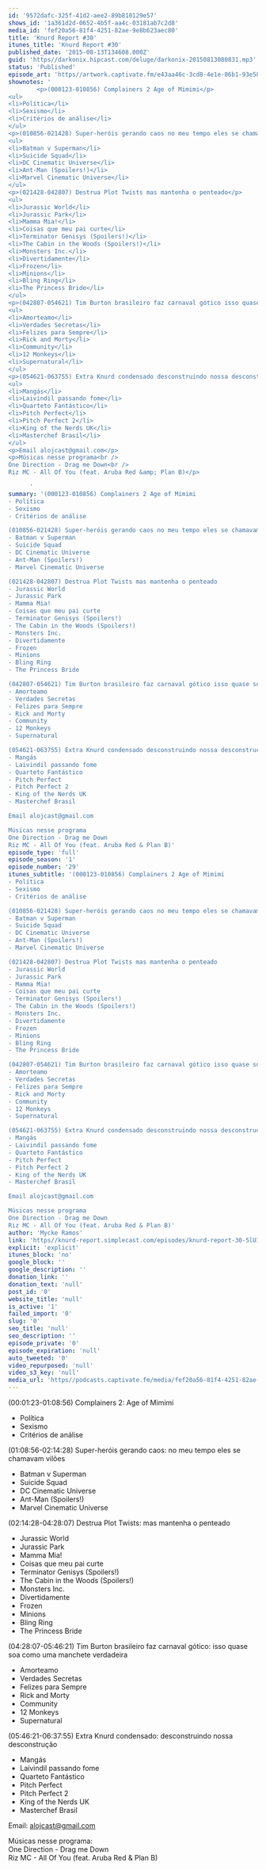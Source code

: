 ```yaml
---
id: '9572dafc-325f-41d2-aee2-89b810129e57'
shows_id: '1a361d2d-0652-4b5f-aa4c-03181ab7c2d8'
media_id: 'fef20a56-81f4-4251-82ae-9e8b623aec80'
title: 'Knurd Report #30'
itunes_title: 'Knurd Report #30'
published_date: '2015-08-13T134608.000Z'
guid: 'https//darkonix.hipcast.com/deluge/darkonix-20150813080831.mp3'
status: 'Published'
episode_art: 'https//artwork.captivate.fm/e43aa46c-3cd8-4e1e-86b1-93e5863c4080/1000-itunes-1582315387.jpg'
shownotes: '
        <p>(000123-010856) Complainers 2 Age of Mimimi</p>
<ul>
<li>Política</li>
<li>Sexismo</li>
<li>Critérios de análise</li>
</ul>
<p>(010856-021428) Super-heróis gerando caos no meu tempo eles se chamavam vilões</p>
<ul>
<li>Batman v Superman</li>
<li>Suicide Squad</li>
<li>DC Cinematic Universe</li>
<li>Ant-Man (Spoilers!)</li>
<li>Marvel Cinematic Universe</li>
</ul>
<p>(021428-042807) Destrua Plot Twists mas mantenha o penteado</p>
<ul>
<li>Jurassic World</li>
<li>Jurassic Park</li>
<li>Mamma Mia!</li>
<li>Coisas que meu pai curte</li>
<li>Terminator Genisys (Spoilers!)</li>
<li>The Cabin in the Woods (Spoilers!)</li>
<li>Monsters Inc.</li>
<li>Divertidamente</li>
<li>Frozen</li>
<li>Minions</li>
<li>Bling Ring</li>
<li>The Princess Bride</li>
</ul>
<p>(042807-054621) Tim Burton brasileiro faz carnaval gótico isso quase soa como uma manchete verdadeira</p>
<ul>
<li>Amorteamo</li>
<li>Verdades Secretas</li>
<li>Felizes para Sempre</li>
<li>Rick and Morty</li>
<li>Community</li>
<li>12 Monkeys</li>
<li>Supernatural</li>
</ul>
<p>(054621-063755) Extra Knurd condensado desconstruindo nossa desconstrução</p>
<ul>
<li>Mangás</li>
<li>Laivindil passando fome</li>
<li>Quarteto Fantástico</li>
<li>Pitch Perfect</li>
<li>Pitch Perfect 2</li>
<li>King of the Nerds UK</li>
<li>Masterchef Brasil</li>
</ul>
<p>Email alojcast@gmail.com</p>
<p>Músicas nesse programa<br />
One Direction - Drag me Down<br />
Riz MC - All Of You (feat. Aruba Red &amp; Plan B)</p>

      '
summary: '(000123-010856) Complainers 2 Age of Mimimi
- Política
- Sexismo
- Critérios de análise

(010856-021428) Super-heróis gerando caos no meu tempo eles se chamavam vilões
- Batman v Superman
- Suicide Squad
- DC Cinematic Universe
- Ant-Man (Spoilers!)
- Marvel Cinematic Universe

(021428-042807) Destrua Plot Twists mas mantenha o penteado
- Jurassic World
- Jurassic Park
- Mamma Mia!
- Coisas que meu pai curte
- Terminator Genisys (Spoilers!)
- The Cabin in the Woods (Spoilers!)
- Monsters Inc.
- Divertidamente
- Frozen
- Minions
- Bling Ring
- The Princess Bride

(042807-054621) Tim Burton brasileiro faz carnaval gótico isso quase soa como uma manchete verdadeira
- Amorteamo
- Verdades Secretas
- Felizes para Sempre
- Rick and Morty
- Community
- 12 Monkeys
- Supernatural

(054621-063755) Extra Knurd condensado desconstruindo nossa desconstrução
- Mangás
- Laivindil passando fome
- Quarteto Fantástico
- Pitch Perfect
- Pitch Perfect 2
- King of the Nerds UK
- Masterchef Brasil

Email alojcast@gmail.com

Músicas nesse programa
One Direction - Drag me Down
Riz MC - All Of You (feat. Aruba Red & Plan B)'
episode_type: 'full'
episode_season: '1'
episode_number: '29'
itunes_subtitle: '(000123-010856) Complainers 2 Age of Mimimi
- Política
- Sexismo
- Critérios de análise

(010856-021428) Super-heróis gerando caos no meu tempo eles se chamavam vilões
- Batman v Superman
- Suicide Squad
- DC Cinematic Universe
- Ant-Man (Spoilers!)
- Marvel Cinematic Universe

(021428-042807) Destrua Plot Twists mas mantenha o penteado
- Jurassic World
- Jurassic Park
- Mamma Mia!
- Coisas que meu pai curte
- Terminator Genisys (Spoilers!)
- The Cabin in the Woods (Spoilers!)
- Monsters Inc.
- Divertidamente
- Frozen
- Minions
- Bling Ring
- The Princess Bride

(042807-054621) Tim Burton brasileiro faz carnaval gótico isso quase soa como uma manchete verdadeira
- Amorteamo
- Verdades Secretas
- Felizes para Sempre
- Rick and Morty
- Community
- 12 Monkeys
- Supernatural

(054621-063755) Extra Knurd condensado desconstruindo nossa desconstrução
- Mangás
- Laivindil passando fome
- Quarteto Fantástico
- Pitch Perfect
- Pitch Perfect 2
- King of the Nerds UK
- Masterchef Brasil

Email alojcast@gmail.com

Músicas nesse programa
One Direction - Drag me Down
Riz MC - All Of You (feat. Aruba Red & Plan B)'
author: 'Mycke Ramos'
link: 'https//knurd-report.simplecast.com/episodes/knurd-report-30-5lU1NLp8'
explicit: 'explicit'
itunes_block: 'no'
google_block: ''
google_description: ''
donation_link: ''
donation_text: 'null'
post_id: '0'
website_title: 'null'
is_active: '1'
failed_import: '0'
slug: '0'
seo_title: 'null'
seo_description: ''
episode_private: '0'
episode_expiration: 'null'
auto_tweeted: '0'
video_repurposed: 'null'
video_s3_key: 'null'
media_url: 'https//podcasts.captivate.fm/media/fef20a56-81f4-4251-82ae-9e8b623aec80/darkonix-20150813080831_tc.mp3'
---
```

(00:01:23-01:08:56) Complainers 2: Age of Mimimi

*   Política
*   Sexismo
*   Critérios de análise

(01:08:56-02:14:28) Super-heróis gerando caos: no meu tempo eles se chamavam vilões

*   Batman v Superman
*   Suicide Squad
*   DC Cinematic Universe
*   Ant-Man (Spoilers!)
*   Marvel Cinematic Universe

(02:14:28-04:28:07) Destrua Plot Twists: mas mantenha o penteado

*   Jurassic World
*   Jurassic Park
*   Mamma Mia!
*   Coisas que meu pai curte
*   Terminator Genisys (Spoilers!)
*   The Cabin in the Woods (Spoilers!)
*   Monsters Inc.
*   Divertidamente
*   Frozen
*   Minions
*   Bling Ring
*   The Princess Bride

(04:28:07-05:46:21) Tim Burton brasileiro faz carnaval gótico: isso quase soa como uma manchete verdadeira

*   Amorteamo
*   Verdades Secretas
*   Felizes para Sempre
*   Rick and Morty
*   Community
*   12 Monkeys
*   Supernatural

(05:46:21-06:37:55) Extra Knurd condensado: desconstruindo nossa desconstrução

*   Mangás
*   Laivindil passando fome
*   Quarteto Fantástico
*   Pitch Perfect
*   Pitch Perfect 2
*   King of the Nerds UK
*   Masterchef Brasil

Email: alojcast@gmail.com

Músicas nesse programa:  
One Direction - Drag me Down  
Riz MC - All Of You (feat. Aruba Red & Plan B)